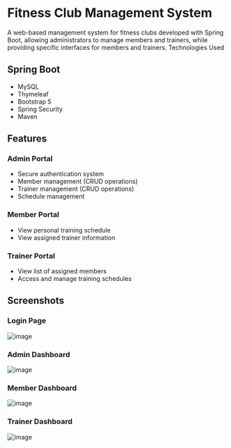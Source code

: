 # Fitness Club Management System
A web-based management system for fitness clubs developed with Spring Boot, allowing administrators to manage members and trainers, while providing specific interfaces for members and trainers.
Technologies Used

## Spring Boot
- MySQL
- Thymeleaf
- Bootstrap 5
- Spring Security
- Maven

## Features
### Admin Portal

- Secure authentication system
- Member management (CRUD operations)
- Trainer management (CRUD operations)
- Schedule management

### Member Portal

- View personal training schedule
- View assigned trainer information

### Trainer Portal

- View list of assigned members
- Access and manage training schedules

## Screenshots

### Login Page
![image](https://github.com/user-attachments/assets/b3b3256b-ef5b-4296-968f-a8bc699eae16)

### Admin Dashboard
![image](https://github.com/user-attachments/assets/a266478d-d266-4751-bfbc-f6fba8970560)

### Member Dashboard
![image](https://github.com/user-attachments/assets/0c4cafb0-2a53-4134-bd25-7661264cde9c)

### Trainer Dashboard
![image](https://github.com/user-attachments/assets/daa71806-38e3-4410-86c5-817cf87e8110)
